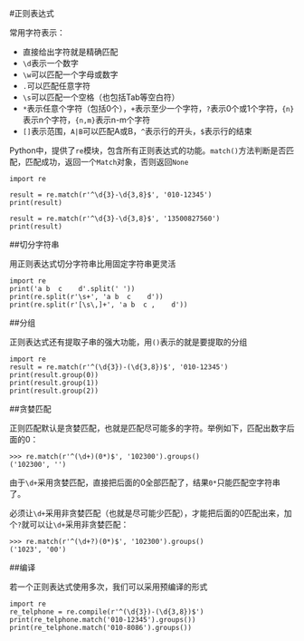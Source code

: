 #正则表达式

常用字符表示：

+ 直接给出字符就是精确匹配
+ `\d`表示一个数字
+ `\w`可以匹配一个字母或数字
+ `.`可以匹配任意字符
+ `\s`可以匹配一个空格（也包括Tab等空白符）
+ `*`表示任意个字符（包括0个），`+`表示至少一个字符，`?`表示0个或1个字符，`{n}`表示n个字符，`{n,m}`表示n-m个字符
+ `[]`表示范围，`A|B`可以匹配A或B，`^`表示行的开头，`$`表示行的结束

Python中，提供了`re`模块，包含所有正则表达式的功能。`match()`方法判断是否匹配，匹配成功，返回一个`Match`对象，否则返回`None`

    import re
    
    result = re.match(r'^\d{3}-\d{3,8}$', '010-12345')
    print(result)
    
    result = re.match(r'^\d{3}-\d{3,8}$', '13500827560')
    print(result)
    
##切分字符串

用正则表达式切分字符串比用固定字符串更灵活

    import re
    print('a b  c    d'.split(' '))
    print(re.split(r'\s+', 'a b  c    d'))
    print(re.split(r'[\s\,]+', 'a b  c ,    d'))
    
##分组

正则表达式还有提取子串的强大功能，用`()`表示的就是要提取的分组

    import re
    result = re.match(r'^(\d{3})-(\d{3,8})$', '010-12345')
    print(result.group(0))
    print(result.group(1))
    print(result.group(2))
    
##贪婪匹配

正则匹配默认是贪婪匹配，也就是匹配尽可能多的字符。举例如下，匹配出数字后面的0：

    >>> re.match(r'^(\d+)(0*)$', '102300').groups()
    ('102300', '')
    
由于`\d+`采用贪婪匹配，直接把后面的0全部匹配了，结果`0*`只能匹配空字符串了。

必须让`\d+`采用非贪婪匹配（也就是尽可能少匹配），才能把后面的0匹配出来，加个`?`就可以让`\d+`采用非贪婪匹配：

    >>> re.match(r'^(\d+?)(0*)$', '102300').groups()
    ('1023', '00')
    
##编译

若一个正则表达式使用多次，我们可以采用预编译的形式

    import re
    re_telphone = re.compile(r'^(\d{3})-(\d{3,8})$')
    print(re_telphone.match('010-12345').groups())
    print(re_telphone.match('010-8086').groups())
